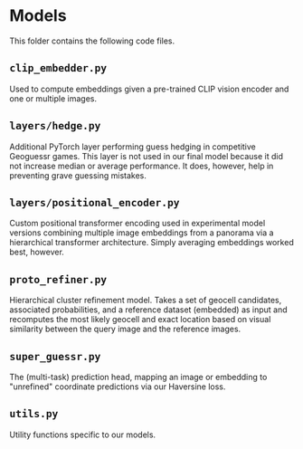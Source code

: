 # Models

This folder contains the following code files.

## ```clip_embedder.py```

Used to compute embeddings given a pre-trained CLIP vision encoder and one or multiple images.

## ```layers/hedge.py```

Additional PyTorch layer performing guess hedging in competitive Geoguessr games. This layer is not used in our final model because it did not increase median or average performance. It does, however, help in preventing grave guessing mistakes.

## ```layers/positional_encoder.py```

Custom positional transformer encoding used in experimental model versions combining multiple image embeddings from a panorama via a hierarchical transformer architecture. Simply averaging embeddings worked best, however.

## ```proto_refiner.py```

Hierarchical cluster refinement model. Takes a set of geocell candidates, associated probabilities, and a reference dataset (embedded) as input and recomputes the most likely geocell and exact location based on visual similarity between the query image and the reference images.

## ```super_guessr.py```

The (multi-task) prediction head, mapping an image or embedding to "unrefined" coordinate predictions via our Haversine loss.

## ```utils.py```

Utility functions specific to our models.
